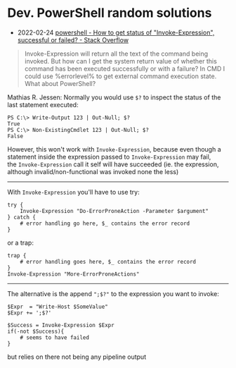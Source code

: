 # Dev. PowerShell random solutions

- 2022-02-24 [powershell - How to get status of "Invoke-Expression", successful or failed? - Stack Overflow](https://stackoverflow.com/questions/32348794/how-to-get-status-of-invoke-expression-successful-or-failed)
> Invoke-Expression will return all the text of the command being invoked.
> But how can I get the system return value of whether this command has been executed successfully or with a failure? In CMD I could use %errorlevel% to get external command execution state. What about PowerShell?

Mathias R. Jessen:
Normally you would use `$?` to inspect the status of the last statement executed:

```
PS C:\> Write-Output 123 | Out-Null; $?
True
PS C:\> Non-ExistingCmdlet 123 | Out-Null; $?
False

```

However, this won't work with `Invoke-Expression`, because even though a statement inside the expression passed to `Invoke-Expression` may fail, the `Invoke-Expression` call it self will have succeeded (ie. the expression, although invalid/non-functional was invoked none the less)

* * * * *

With `Invoke-Expression` you'll have to use try:

```
try {
    Invoke-Expression "Do-ErrorProneAction -Parameter $argument"
} catch {
    # error handling go here, $_ contains the error record
}

```

or a trap:

```
trap {
    # error handling goes here, $_ contains the error record
}
Invoke-Expression "More-ErrorProneActions"

```

* * * * *

The alternative is the append `";$?"` to the expression you want to invoke:

```
$Expr  = "Write-Host $SomeValue"
$Expr += ';$?'

$Success = Invoke-Expression $Expr
if(-not $Success){
    # seems to have failed
}

```
but relies on there not being any pipeline output

